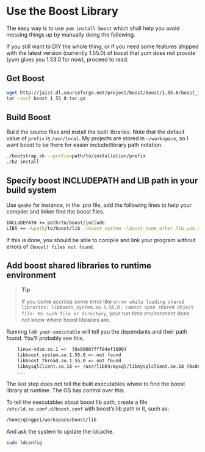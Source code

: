 Use the Boost Library
=====================

The easy way is to use `yum install boost` which shall help you avoid messing things up by manually doing the following.

If you still want to DIY the whole thing, or if you need some features shipped with the latest version (currently 1.55.0) of boost that yum does not provide (yum gives you 1.53.0 for now), proceed to read.

Get Boost
---------

```bash
wget http://jaist.dl.sourceforge.net/project/boost/boost/1.55.0/boost_1_55_0.tar.gz
tar -zxvf boost_1_55_0.tar.gz
```

Build Boost
-----------

Build the source files and install the built libraries. Note that the default value of `prefix` is `/usr/local`. My projects are stored in `~/workspace`, so I want boost to be there for easier include/library path notation.

```bash
./bootstrap.sh --prefix=path/to/installation/prefix
./b2 install
```

Specify boost INCLUDEPATH and LIB path in your build system
-----------------------------------------------------------

Use `qmake` for instance, in the .pro file, add the following lines to help your compiler and linker find the boost files.

```bash
INCLUDEPATH += path/to/boost/include
LIBS += -Lpath/to/boost/lib -lboost_system -lboost_some_other_lib_you_use
```

If this is done, you should be able to compile and link your program without errors of `(boost) files not found`.

Add boost shared libraries to runtime environment
-------------------------------------------------

> **Tip**
>
> If you come accross some error like `error while loading shared libraries: libboost_system.so.1.55.0: cannot open shared object file: No such file or directory`, your run time environment does not know where boost libraries are.

Running `ldd your-executable` will tell you the dependants and their path found. You’ll probably see this.

```bash
    linux-vdso.so.1 =>  (0x00007fff84ef1000)
    libboost_system.so.1.55.0 => not found
    libboost_thread.so.1.55.0 => not found
    libmysqlclient.so.18 => /usr/lib64/mysql/libmysqlclient.so.18 (0x00007fe4671e5000)
    ...
```

The last step does not tell the built executables where to find the boost library at runtime. The OS has control over this.

To tell the executables about boost lib path, create a file `/etc/ld.so.conf.d/boost.conf` with boost’s lib path in it, such as:

```bash
/home/qingpei/workspace/boost/lib
```

And ask the system to update the ldcache.

```bash
sudo ldconfig
```
